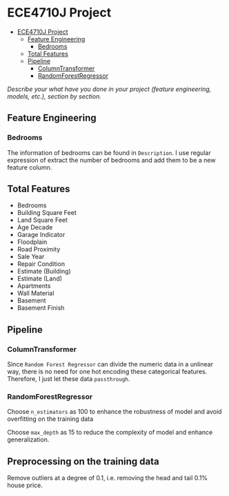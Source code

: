 # ECE4710J Project

<!--toc:start-->
- [ECE4710J Project](#ece4710j-project)
  - [Feature Engineering](#feature-engineering)
    - [Bedrooms](#bedrooms)
  - [Total Features](#total-features)
  - [Pipeline](#pipeline)
    - [ColumnTransformer](#columntransformer)
    - [RandomForestRegressor](#randomforestregressor)
<!--toc:end-->

*Describe your what have you done in your project (feature engineering, models, etc.), section by section.*

## Feature Engineering

### Bedrooms

The information of bedrooms can be found in `Description`.
I use regular expression of extract the number of bedrooms and add them to be a new feature column.

## Total Features
- Bedrooms
- Building Square Feet
- Land Square Feet
- Age Decade
- Garage Indicator
- Floodplain
- Road Proximity
- Sale Year
- Repair Condition
- Estimate (Building)
- Estimate (Land)
- Apartments
- Wall Material
- Basement
- Basement Finish

## Pipeline

### ColumnTransformer

Since `Random Forest Regressor` can divide the numeric data in a unlinear way, there is no need for one hot encoding these categorical features.
Therefore, I just let these data `passthrough`.

### RandomForestRegressor

Choose `n_estimators` as 100 to enhance the robustness of model and avoid overfitting on the training data

Choose `max_depth` as 15 to reduce the complexity of model and enhance generalization.

## Preprocessing on the training data

Remove outliers at a degree of 0.1, i.e. removing the head and tail 0.1% house price.
